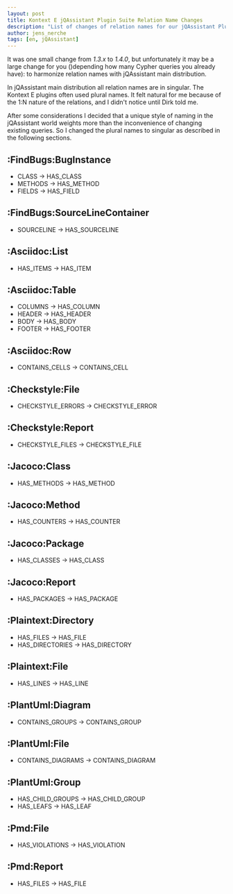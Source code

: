 ```yaml
---
layout: post
title: Kontext E jQAssistant Plugin Suite Relation Name Changes
description: "List of changes of relation names for our jQAssistant Plugin Suite"
author: jens_nerche
tags: [en, jQAssistant]
---
```


It was one small change from *1.3.x* to *1.4.0*, but unfortunately it may be 
a large change for you ()depending how many Cypher queries you already have):
to harmonize relation names with jQAssistant main distribution.

In jQAssistant main distribution all relation names are in singular. The Kontext E
plugins often used plural names. It felt natural for me because of the 1:N nature
of the relations, and I didn't notice until Dirk told me.

After some considerations I decided that a unique style of naming in the jQAssistant
world weights more than the inconvenience of changing existing queries. 
So I changed the plural names to singular as described in the following sections.


## :FindBugs:BugInstance
- CLASS -> HAS_CLASS
- METHODS -> HAS_METHOD
- FIELDS -> HAS_FIELD

## :FindBugs:SourceLineContainer
- SOURCELINE -> HAS_SOURCELINE
 
## :Asciidoc:List
- HAS_ITEMS -> HAS_ITEM

## :Asciidoc:Table
- COLUMNS -> HAS_COLUMN
- HEADER -> HAS_HEADER
- BODY -> HAS_BODY
- FOOTER -> HAS_FOOTER
 
## :Asciidoc:Row
- CONTAINS_CELLS -> CONTAINS_CELL

## :Checkstyle:File
- CHECKSTYLE_ERRORS -> CHECKSTYLE_ERROR

## :Checkstyle:Report
- CHECKSTYLE_FILES -> CHECKSTYLE_FILE

## :Jacoco:Class
- HAS_METHODS -> HAS_METHOD

## :Jacoco:Method
- HAS_COUNTERS -> HAS_COUNTER

## :Jacoco:Package
- HAS_CLASSES -> HAS_CLASS

## :Jacoco:Report
- HAS_PACKAGES -> HAS_PACKAGE

## :Plaintext:Directory
- HAS_FILES -> HAS_FILE
- HAS_DIRECTORIES -> HAS_DIRECTORY

## :Plaintext:File
- HAS_LINES -> HAS_LINE

## :PlantUml:Diagram
- CONTAINS_GROUPS -> CONTAINS_GROUP

## :PlantUml:File
- CONTAINS_DIAGRAMS -> CONTAINS_DIAGRAM

## :PlantUml:Group
- HAS_CHILD_GROUPS -> HAS_CHILD_GROUP
- HAS_LEAFS -> HAS_LEAF

## :Pmd:File
- HAS_VIOLATIONS -> HAS_VIOLATION

## :Pmd:Report
- HAS_FILES -> HAS_FILE

